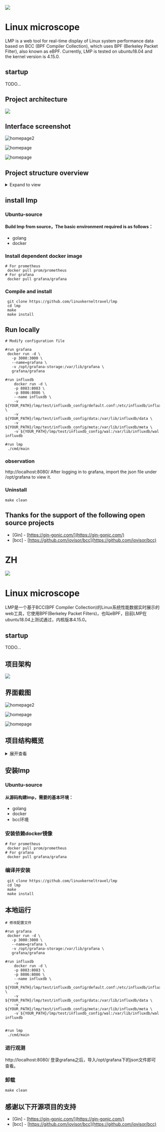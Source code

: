 ![](./docs/LMP-logo.png)
# Linux microscope

LMP is a web tool for real-time display of Linux system performance data based on BCC (BPF Compiler Collection), which uses BPF (Berkeley Packet Filter), also known as eBPF. Currently, LMP is tested on ubuntu18.04 and the kernel version is 4.15.0.

## startup

TODO...

## Project architecture
![](./static/imgs/LMP-arch3.png)

## Interface screenshot

![homepage2](./static/imgs/homepage2.png)

![homepage](./static/imgs/grafana.png)

![homepage](./static/imgs/data.png)


## Project structure overview  

<details>
<summary>Expand to view</summary>
<pre><code>.
├── README.md
├── api           Protocol files, interface files for front-end interaction, etc., the routing settings and routing functions of this project
├── cmd           File of Main()
├── config        Configuration
├── deployments   Some configuration and templates issued by the backend
├── docs          Design document, record document, etc.
├── go.mod
├── go.sum
├── internal      The code encapsulated in this project, including BPF code, etc.
├── pkg           Common code that can be used by other projects
├── static        Some static pages used in the project, including front-end static display pages, pictures, etc.
├── test          Test catalog, including functional test, performance test, etc.
└── vendor        Other third-party libraries that this project depends on
</code></pre>
</details>

##  install lmp

###  Ubuntu-source

#### Build lmp from source，The basic environment required is as follows：

- golang
- docker

###  Install dependent docker image

```
# For prometheus 
 docker pull prom/prometheus
# For grafana
 docker pull grafana/grafana
```

### Compile and install

```
 git clone https://github.com/linuxkerneltravel/lmp
 cd lmp
 make
 make install
```

## Run locally

```
# Modify configuration file

#run grafana
 docker run -d \
   -p 3000:3000 \
   --name=grafana \
   -v /opt/grafana-storage:/var/lib/grafana \
   grafana/grafana
   
#run influxdb
    docker run -d \
    -p 8083:8083 \
    -p 8086:8086 \
    --name influxdb \
    -v ${YOUR_PATH}/lmp/test/influxdb_config/default.conf:/etc/influxdb/influxdb.conf \
    -v ${YOUR_PATH}/lmp/test/influxdb_config/data:/var/lib/influxdb/data \
    -v ${YOUR_PATH}/lmp/test/influxdb_config/meta:/var/lib/influxdb/meta \
    -v ${YOUR_PATH}/lmp/test/influxdb_config/wal:/var/lib/influxdb/wal influxdb

#run lmp
 ./cmd/main
```

### observation

http://localhost:8080/  After logging in to grafana, import the json file under /opt/grafana to view it.

### Uninstall

```
make clean
```

## Thanks for the support of the following open source projects

- [Gin] - [https://gin-gonic.com/](https://gin-gonic.com/)
- [bcc] - [https://github.com/iovisor/bcc](https://github.com/iovisor/bcc)

# ZH

![](./docs/LMP-logo.png)
# Linux microscope

LMP是一个基于BCC(BPF Compiler Collection)的Linux系统性能数据实时展示的web工具，它使用BPF(Berkeley Packet Filters)，也叫eBPF，目前LMP在ubuntu18.04上测试通过，内核版本4.15.0。

## startup

TODO...

## 项目架构

![](./static/imgs/LMP-arch3.png)

## 界面截图

![homepage2](./static/imgs/homepage2.png)

![homepage](./static/imgs/grafana.png)

![homepage](./static/imgs/data.png)

## 项目结构概览

<details> 
<summary>展开查看</summary>
<pre><code>.
├── README.md
├── api   协议文件、前端交互的接口文件等, 本项目的路由设置与路由函数
├── cmd   main函数文件目录
├── config   配置文件
├── deployments   后端下发的一些配置文件与模板
├── docs   本项目设计文档，项目经历记录文档等
├── go.mod
├── go.sum
├── internal   本项目封装的代码，其中包括BPF代码等
├── pkg   通用的可以被其他项目所使用的一些代码
├── static   项目用到的一些静态页面，包括前端静态展示页、图片等
├── test   测试目录，包括功能测试，性能测试等
└── vendor   本项目依赖的其它第三方库
</code></pre>
</details>

##  安装lmp

###  Ubuntu-source

#### 从源码构建lmp，需要的基本环境：

- golang
- docker
- bcc环境

###  安装依赖docker镜像

```
# For prometheus 
 docker pull prom/prometheus
# For grafana
 docker pull grafana/grafana
```

### 编译并安装

```
 git clone https://github.com/linuxkerneltravel/lmp
 cd lmp
 make
 make install
```

## 本地运行

```
# 修改配置文件

#run grafana
 docker run -d \
   -p 3000:3000 \
   --name=grafana \
   -v /opt/grafana-storage:/var/lib/grafana \
   grafana/grafana

#run influxdb
    docker run -d \
    -p 8083:8083 \
    -p 8086:8086 \
    --name influxdb \
    -v ${YOUR_PATH}/lmp/test/influxdb_config/default.conf:/etc/influxdb/influxdb.conf \
    -v ${YOUR_PATH}/lmp/test/influxdb_config/data:/var/lib/influxdb/data \
    -v ${YOUR_PATH}/lmp/test/influxdb_config/meta:/var/lib/influxdb/meta \
    -v ${YOUR_PATH}/lmp/test/influxdb_config/wal:/var/lib/influxdb/wal influxdb


#run lmp
 ./cmd/main
```

### 进行观测

http://localhost:8080/ 登录grafana之后，导入/opt/grafana下的json文件即可查看。

### 卸载

```
make clean
```

## 感谢以下开源项目的支持

- [Gin] - [https://gin-gonic.com/](https://gin-gonic.com/)
- [bcc] - [https://github.com/iovisor/bcc](https://github.com/iovisor/bcc)



